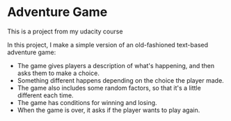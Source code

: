 # Adventure Game

This is a project from my udacity course

In this project, I make a simple version of an old-fashioned text-based adventure game:

- The game gives players a description of what's happening, and then asks them to make a choice.
- Something different happens depending on the choice the player made.
- The game also includes some random factors, so that it's a little different each time.
- The game has conditions for winning and losing.
- When the game is over, it asks if the player wants to play again.
